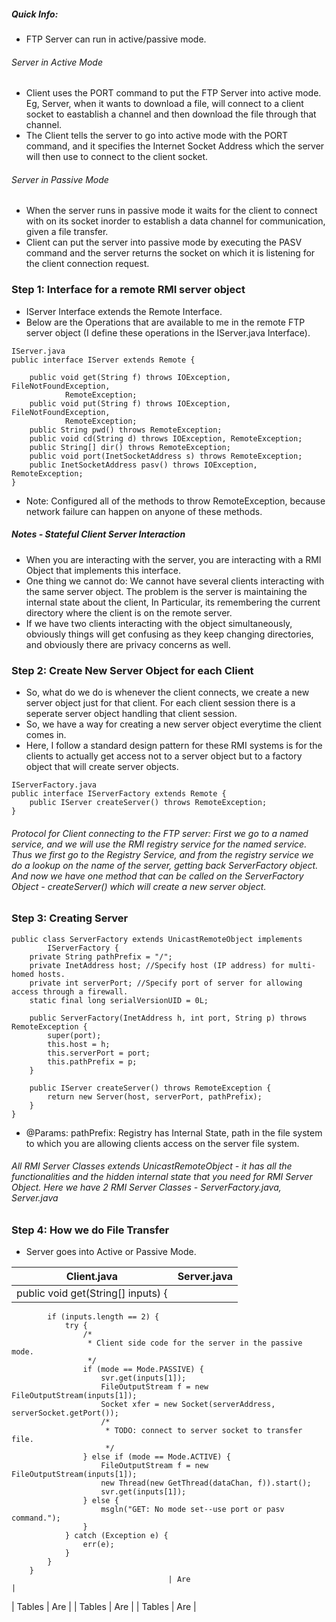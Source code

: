 ##### Quick Info: 
* FTP Server can run in active/passive mode.
###### Server in Active Mode
* Client uses the PORT command to put the FTP Server into active mode. Eg, Server, when it wants to download a file, will connect to a client socket to eastablish a channel and then download the file through that channel. 
* The Client tells the server to go into active mode with the PORT command, and it specifies the Internet Socket Address which the server will then use to connect to the client socket. 
###### Server in Passive Mode
* When the server runs in passive mode it waits for the client to connect with on its socket inorder to establish a data channel for communication, given a file transfer.
* Client can put the server into passive mode by executing the PASV command and the server returns the socket on which it is listening for the client connection request. 


### Step 1: Interface for a remote RMI server object
* IServer Interface extends the Remote Interface.
* Below are the Operations that are available to me in the remote FTP server object (I define these operations in the IServer.java Interface).
```
IServer.java
public interface IServer extends Remote {
	
	public void get(String f) throws IOException, FileNotFoundException,
			RemoteException;
	public void put(String f) throws IOException, FileNotFoundException,
			RemoteException;
	public String pwd() throws RemoteException; 
	public void cd(String d) throws IOException, RemoteException;
	public String[] dir() throws RemoteException; 
	public void port(InetSocketAddress s) throws RemoteException;
	public InetSocketAddress pasv() throws IOException, RemoteException;
}
```
* Note: Configured all of the methods to throw RemoteException, because network failure can happen on anyone of these methods. 

##### Notes - Stateful Client Server Interaction 
* When you are interacting with the server, you are interacting with a RMI Object that implements this interface.
* One thing we cannot do: We cannot have several clients interacting with the same server object. The problem is the server is maintaining the internal state about the client, In Particular, its remembering the current directory where the client is on the remote server. 
* If we have two clients interacting with the object simultaneously, obviously things will get confusing as they keep changing directories, and obviously there are privacy concerns as well.


### Step 2: Create New Server Object for each Client
* So, what do we do is whenever the client connects, we create a new server object just for that client. For each client session there is a seperate server object handling that client session. 
* So, we have a way for creating a new server object everytime the client comes in. 
* Here, I follow a standard design pattern for these RMI systems is for the clients to actually get access not to a server object but to a factory object that will create server objects. 
```
IServerFactory.java
public interface IServerFactory extends Remote {
	public IServer createServer() throws RemoteException;
}

```
###### Protocol for Client connecting to the FTP server: First we go to a named service, and we will use the RMI registry service for the named service. Thus we first go to the Registry Service, and from the registry service we do a lookup on the name of the server, getting back ServerFactory object. And now we have one method that can be called on the ServerFactory Object - createServer() which will create a new server object.


### Step 3: Creating Server
```
public class ServerFactory extends UnicastRemoteObject implements
		IServerFactory {
	private String pathPrefix = "/";
	private InetAddress host; //Specify host (IP address) for multi-homed hosts.
	private int serverPort; //Specify port of server for allowing access through a firewall.
	static final long serialVersionUID = 0L;

	public ServerFactory(InetAddress h, int port, String p) throws RemoteException {
		super(port);
		this.host = h;
		this.serverPort = port;
		this.pathPrefix = p;
	}

	public IServer createServer() throws RemoteException {
		return new Server(host, serverPort, pathPrefix);
	}
}
```
* @Params: pathPrefix: Registry has Internal State, path in the file system to which you are allowing clients access on the server file system. 

###### All RMI Server Classes extends UnicastRemoteObject - it has all the functionalities and the hidden internal state that you need for RMI Server Object. Here we have 2 RMI Server Classes - ServerFactory.java, Server.java

### Step 4: How we do File Transfer
* Server goes into Active or Passive Mode. 

| Client.java        								   | Server.java         							  | 
| -------------------------------------------------------------------------------- |:----------------------------------------------------------------------------:| 
| public void get(String[] inputs) {
			if (inputs.length == 2) {
				try {
					/*
					 * Client side code for the server in the passive mode. 
					 */
					if (mode == Mode.PASSIVE) {
						svr.get(inputs[1]);
						FileOutputStream f = new FileOutputStream(inputs[1]);
						Socket xfer = new Socket(serverAddress, serverSocket.getPort());
						/*
						 * TODO: connect to server socket to transfer file.
						 */
					} else if (mode == Mode.ACTIVE) {
						FileOutputStream f = new FileOutputStream(inputs[1]);
						new Thread(new GetThread(dataChan, f)).start();
						svr.get(inputs[1]);
					} else {
						msgln("GET: No mode set--use port or pasv command.");
					}
				} catch (Exception e) {
					err(e);
				}
			}
		}
       								   | Are         								  | 
| Tables        								   | Are         								  | 
| Tables        								   | Are         								  | 
| Tables        								   | Are         								  | 
